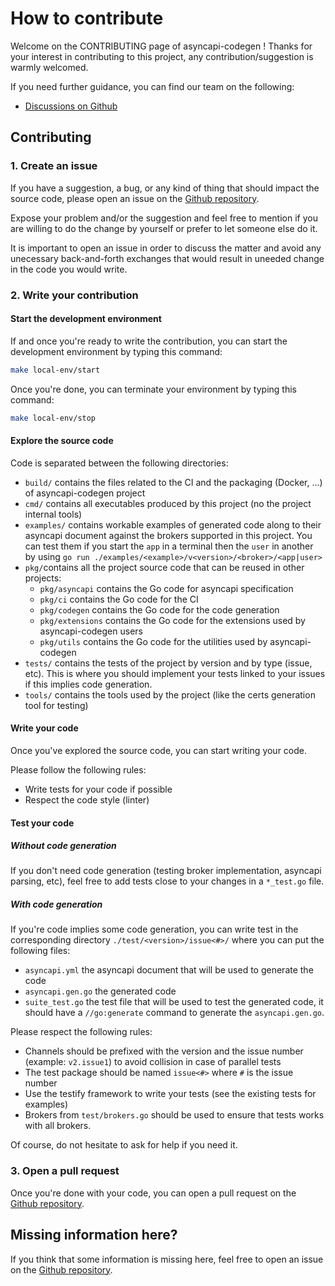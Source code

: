 # How to contribute

Welcome on the CONTRIBUTING page of asyncapi-codegen ! Thanks for your interest
in contributing to this project, any contribution/suggestion is warmly welcomed.

If you need further guidance, you can find our team on the following:
* [Discussions on Github](https://github.com/lerenn/asyncapi-codegen/discussions)

## Contributing

### 1. Create an issue

If you have a suggestion, a bug, or any kind of thing that should impact the
source code, please open an issue on the
[Github repository](https://github.com/lerenn/asyncapi-codegen/issues).

Expose your problem and/or the suggestion and feel free to mention if you are
willing to do the change by yourself or prefer to let someone else do it.

It is important to open an issue in order to discuss the matter and avoid any
unecessary back-and-forth exchanges that would result in uneeded change in
the code you would write. 

### 2. Write your contribution

#### Start the development environment

If and once you're ready to write the contribution, you can start the development
environment by typing this command:

```bash 
make local-env/start
```

Once you're done, you can terminate your environment by typing this command:

```bash
make local-env/stop
```

#### Explore the source code

Code is separated between the following directories:
* `build/` contains the files related to the CI and the packaging (Docker, ...)
  of asyncapi-codegen project
* `cmd/` contains all executables produced by this project (no the project
  internal tools)
* `examples/` contains workable examples of generated code along to their asyncapi
  document against the brokers supported in this project. You can test them if
  you start the `app` in a terminal then the `user` in another by using
  `go run ./examples/<example>/v<version>/<broker>/<app|user>`
* `pkg/`contains all the project source code that can be reused in other projects:
    * `pkg/asyncapi` contains the Go code for asyncapi specification
    * `pkg/ci` contains the Go code for the CI
    * `pkg/codegen` contains the Go code for the code generation
    * `pkg/extensions` contains the Go code for the extensions used by asyncapi-codegen users
    * `pkg/utils` contains the Go code for the utilities used by asyncapi-codegen
* `tests/` contains the tests of the project by version and by type (issue, etc).
  This is where you should implement your tests linked to your issues if this implies
  code generation.
* `tools/` contains the tools used by the project (like the certs generation tool
  for testing)

#### Write your code

Once you've explored the source code, you can start writing your code.

Please follow the following rules:
* Write tests for your code if possible
* Respect the code style (linter)

#### Test your code

##### Without code generation

If you don't need code generation (testing broker implementation, asyncapi
parsing, etc), feel free to add tests close to your changes in a `*_test.go` file.

##### With code generation

If you're code implies some code generation, you can write test in the corresponding
directory `./test/<version>/issue<#>/` where you can put the following files:
* `asyncapi.yml` the asyncapi document that will be used to generate the code
* `asyncapi.gen.go` the generated code
* `suite_test.go` the test file that will be used to test the generated code, it
  should have a `//go:generate` command to generate the `asyncapi.gen.go`.

Please respect the following rules:
* Channels should be prefixed with the version and the issue number (example:
  `v2.issue1`) to avoid collision in case of parallel tests
* The test package should be named `issue<#>` where `#` is the issue number
* Use the testify framework to write your tests (see the existing tests for
  examples)
* Brokers from `test/brokers.go` should be used to ensure that tests works with
  all brokers.

Of course, do not hesitate to ask for help if you need it.

### 3. Open a pull request

Once you're done with your code, you can open a pull request on the
[Github repository](https://github.com/lerenn/asyncapi-codegen/pulls).

## Missing information here?

If you think that some information is missing here, feel free to open an issue
on the [Github repository](https://github.com/lerenn/asyncapi-codegen/issues).
